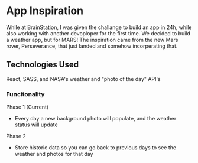 # App Inspiration

While at BrainStation, I was given the challange to build an app in 24h, while also working with another devoploper for the first time. 
We decided to build a weather app, but for MARS! The inspiration came from the new Mars rover, Perseverance, that just landed and somehow incorperating that.

## Technologies Used

React, SASS, and NASA's weather and "photo of the day" API's

### Funcitonality

Phase 1 (Current)
- Every day a new background photo will populate, and the weather status will update

Phase 2
- Store historic data so you can go back to previous days to see the weather and photos for that day
